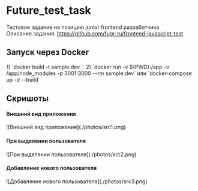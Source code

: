 # Future_test_task
Тестовое задание на позицию junior frontend разработчика<br>
Описание задания: <a>https://github.com/fugr-ru/frontend-javascript-test</a>


<h2>Запуск через Docker</h2>
1) `docker build -t sample:dev .`
2) `docker run -v ${PWD}:/app -v /app/node_modules -p 3001:3000 --rm sample:dev` или `docker-compose up -d --build`

<h2>Скришоты</h2>
<h4>Внешний вид приложения</h4>
![Внешний вид приложения](./photos/src1.png)
<h4>При выделении пользователя</h4>
![При выделении пользователя](./photos/src2.png)
<h4>Добавление нового пользователя</h4>
![Добавление нового пользователя](./photos/src3.png)
